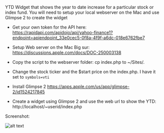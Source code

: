 YTD Widget that shows the year to date increase for a particular stock or index fund. You will need to setup your local webserver on the Mac and use Glimpse 2 to create the widget

* Get your own token for the API here:
https://rapidapi.com/apidojo/api/yahoo-finance1?endpoint=apiendpoint_33e0cec5-0f8a-4f9f-a6dc-018e6762fbe7

* Setup Web server on the Mac Big sur:
https://discussions.apple.com/docs/DOC-250003138

* Copy the script to the webserver folder:
cp index.php to ~/Sites/.

* Change the stock ticker and the $start price on the index.php. I have it set to `symbols=vti`

* Install Glimpse 2
https://apps.apple.com/us/app/glimpse-2/id1524217845

* Create a widget using Glimpse 2 and use the web url to show the YTD: http://localhost/~userid/index.php

Screenshot:

![alt text](https://git.vzbuilders.com/kex/ytd/blob/master/Screenshot%202021-03-29%20at%203.31.31%20PM.png)


